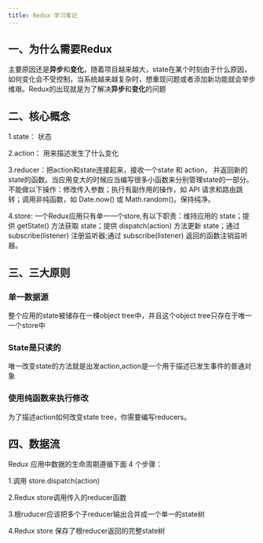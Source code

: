 ```yaml
---
title: Redux 学习笔记
---
```

## 一、为什么需要Redux

主要原因还是**异步**和**变化**，随着项目越来越大，state在某个时刻由于什么原因，如何变化会不受控制，当系统越来越复杂时，想重现问题或者添加新功能就会举步维艰。Redux的出现就是为了解决**异步**和**变化**的问题

## 二、核心概念

1.state： 状态

2.action： 用来描述发生了什么变化

3.reducer：把action和state连接起来，接收一个state 和 action， 并返回新的state的函数。当应用变大的时候应当编写很多小函数来分别管理state的一部分。不能做以下操作：修改传入参数；执行有副作用的操作，如 API 请求和路由跳转；调用非纯函数，如 Date.now() 或 Math.random()。保持纯净。

4.store: 一个Redux应用只有单一一个store,有以下职责：维持应用的 state；提供 getState() 方法获取 state；提供 dispatch(action) 方法更新 state；通过 subscribe(listener) 注册监听器;通过 subscribe(listener) 返回的函数注销监听器。

## 三、三大原则

### 单一数据源

整个应用的state被储存在一棵object tree中，并且这个object tree只存在于唯一一个store中

### State是只读的

唯一改变state的方法就是出发action,action是一个用于描述已发生事件的普通对象

### 使用纯函数来执行修改

为了描述action如何改变state tree，你需要编写reducers。

## 四、数据流

Redux 应用中数据的生命周期遵循下面 4 个步骤：

1.调用 store.dispatch(action)

2.Redux store调用传入的reducer函数

3.根ruducer应该把多个子reducer输出合并成一个单一的state树

4.Redux store 保存了根reducer返回的完整state树